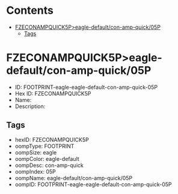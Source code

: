 



Contents
========

* [FZECONAMPQUICK5P>eagle-default/con-amp-quick/05P](#fzeconampquick5peagle-defaultcon-amp-quick05p)
	* [Tags](#tags)

# FZECONAMPQUICK5P>eagle-default/con-amp-quick/05P

- ID: FOOTPRINT-eagle-eagle-default-con-amp-quick-05P
- Hex ID: FZECONAMPQUICK5P
- Name: 
- Description: 

## Tags

- hexID: FZECONAMPQUICK5P
- oompType: FOOTPRINT
- oompSize: eagle
- oompColor: eagle-default
- oompDesc: con-amp-quick
- oompIndex: 05P
- oompName: eagle-default/con-amp-quick/05P
- oompID: FOOTPRINT-eagle-eagle-default-con-amp-quick-05P
